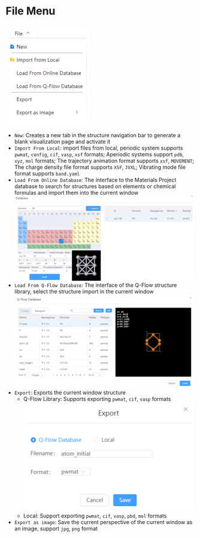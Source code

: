# File Menu

![File Menu](nested/qstudio_manual_file.png)

- `New`: Creates a new tab in the structure navigation bar to generate a blank visualization page and activate it
- `Import From Local`: import files from local, periodic system supports `pwmat`, `config`, `cif`, `vasp`, `xsf` formats; Aperiodic systems support `pdb`, `xyz`, `mol` formats; The trajectory animation format supports `xsf`, `MOVEMENT`; The charge density file format supports `XSF`, `JVXL`; Vibrating mode file format supports `band.yaml`
- `Load From Online Database`: The interface to the Materials Project database to search for structures based on elements or chemical formulas and import them into the current window
  ![Database](nested/qstudio_manual_file2.png)
- `Load From Q-Flow Database`: The interface of the Q-Flow structure library, select the structure import in the current window
![Database](nested/qstudio_manual_file3.png)
- `Export`: Exports the current window structure
  - Q-Flow Library: Supports exporting `pwmat`, `cif`, `vasp` formats
  ![Database](nested/qstudio_manual_file4.png)
  - Local: Support exporting `pwmat`, `cif`, `vasp`, `pbd`, `mol` formats
- `Export as image`: Save the current perspective of the current window as an image, support `jpg`, `png` format


